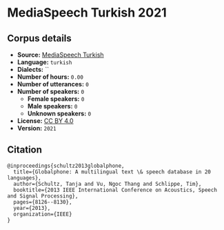
# MediaSpeech Turkish 2021

## Corpus details

- **Source:** [MediaSpeech Turkish](https://openslr.org/108/)
- **Language:** `turkish`
- **Dialects:** ``
- **Number of hours:** `0.00`
- **Number of utterances:** `0`
- **Number of speakers:** `0`
  - **Female speakers:** `0`
  - **Male speakers:** `0`
  - **Unknown speakers:** `0`
- **License:** [CC BY 4.0](https://creativecommons.org/licenses/by/4.0/)
- **Version:** `2021`

## Citation

```
@inproceedings{schultz2013globalphone,
  title={Globalphone: A multilingual text \& speech database in 20 languages},
  author={Schultz, Tanja and Vu, Ngoc Thang and Schlippe, Tim},
  booktitle={2013 IEEE International Conference on Acoustics, Speech and Signal Processing},
  pages={8126--8130},
  year={2013},
  organization={IEEE}
}

```
